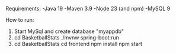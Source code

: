 Requirements:
-Java 19
-Maven 3.9
-Node 23 (and npm)
-MySQL 9

How to run:
1. Start MySql and create database "myappdb"
2. cd BasketballStats
   ./mvnw spring-boot:run
3.  cd BasketballStats
    cd frontend
    npm install
    npm start
